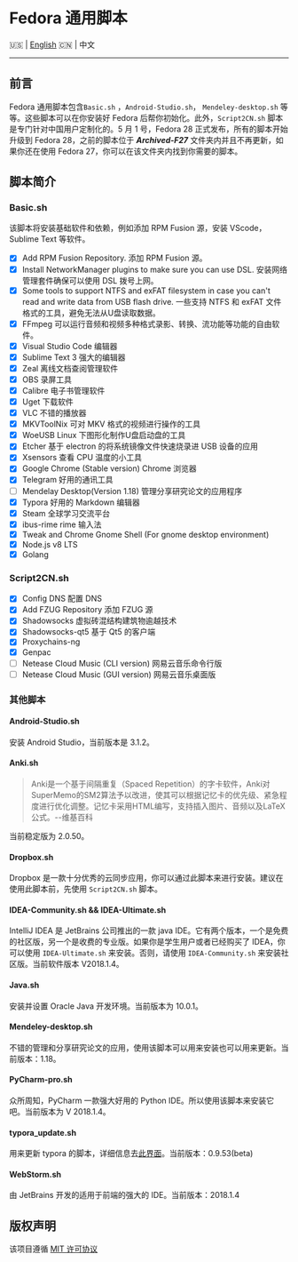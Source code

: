 # Fedora 通用脚本

:us: | [English](https://github.com/Triple-R/FCS/blob/master/README.md) :cn: | 中文
***

## 前言

Fedora 通用脚本包含`Basic.sh` ，`Android-Studio.sh`， `Mendeley-desktop.sh` 等等。这些脚本可以在你安装好 Fedora 后帮你初始化。此外，`Script2CN.sh` 脚本是专门针对中国用户定制化的。5 月 1 号，Fedora 28 正式发布，所有的脚本开始升级到 Fedora 28，之前的脚本位于 ***Archived-F27*** 文件夹内并且不再更新，如果你还在使用 Fedora 27，你可以在该文件夹内找到你需要的脚本。

## 脚本简介

### Basic.sh

该脚本将安装基础软件和依赖，例如添加 RPM Fusion 源，安装 VScode，Sublime Text 等软件。

- [x] Add RPM Fusion Repository. 添加 RPM Fusion 源。
- [x] Install NetworkManager plugins to make sure you can use DSL. 安装网络管理套件确保可以使用 DSL 拨号上网。
- [x] Some tools to support NTFS and exFAT filesystem in case you can't read and write data from USB flash drive. 一些支持 NTFS 和 exFAT 文件格式的工具，避免无法从U盘读取数据。
- [x] FFmpeg 可以运行音频和视频多种格式录影、转换、流功能等功能的自由软件。
- [x] Visual Studio Code 编辑器
- [x] Sublime Text 3 强大的编辑器
- [x] Zeal 离线文档查阅管理软件
- [x] OBS 录屏工具
- [x] Calibre 电子书管理软件
- [x] Uget 下载软件
- [x] VLC 不错的播放器
- [x] MKVToolNix 可对 MKV 格式的视频进行操作的工具
- [x] WoeUSB Linux 下图形化制作U盘启动盘的工具
- [x] Etcher 基于 electron 的将系统镜像文件快速烧录进 USB 设备的应用
- [x] Xsensors 查看 CPU 温度的小工具
- [x] Google Chrome (Stable version) Chrome 浏览器
- [x] Telegram 好用的通讯工具
- [ ] Mendelay Desktop(Version 1.18) 管理分享研究论文的应用程序
- [x] Typora 好用的 Markdown 编辑器
- [x] Steam 全球学习交流平台
- [x] ibus-rime rime 输入法
- [x] Tweak and Chrome Gnome Shell (For gnome desktop environment)
- [x] Node.js v8 LTS
- [x] Golang

### Script2CN.sh

- [x] Config DNS  配置 DNS
- [x] Add FZUG Repository 添加 FZUG 源
- [x] Shadowsocks  虚拟砖混结构建筑物逾越技术
- [x] Shadowsocks-qt5 基于 Qt5 的客户端
- [x] Proxychains-ng 
- [x] Genpac 
- [ ] Netease Cloud Music (CLI version)  网易云音乐命令行版
- [ ] Netease Cloud Music (GUI version) 网易云音乐桌面版

### 其他脚本

####  Android-Studio.sh

安装 Android Studio，当前版本是 3.1.2。

#### Anki.sh

> Anki是一个基于间隔重复（Spaced Repetition）的字卡软件，Anki对SuperMemo的SM2算法予以改进，使其可以根据记忆卡的优先级、紧急程度进行优化调整。记忆卡采用HTML编写，支持插入图片、音频以及LaTeX公式。--维基百科

当前稳定版为 2.0.50。

#### Dropbox.sh

Dropbox 是一款十分优秀的云同步应用，你可以通过此脚本来进行安装。建议在使用此脚本前，先使用 `Script2CN.sh` 脚本。

#### IDEA-Community.sh && IDEA-Ultimate.sh

IntelliJ IDEA 是 JetBrains 公司推出的一款 java IDE。它有两个版本，一个是免费的社区版，另一个是收费的专业版。如果你是学生用户或者已经购买了 IDEA，你可以使用 `IDEA-Ultimate.sh` 来安装。否则，请使用 `IDEA-Community.sh` 来安装社区版。当前软件版本 V2018.1.4。

#### Java.sh

安装并设置 Oracle Java 开发环境。当前版本为 10.0.1。

#### Mendeley-desktop.sh

不错的管理和分享研究论文的应用，使用该脚本可以用来安装也可以用来更新。当前版本：1.18。

#### PyCharm-pro.sh

众所周知，PyCharm 一款强大好用的 Python IDE。所以使用该脚本来安装它吧。当前版本为 V 2018.1.4。

#### typora_update.sh

用来更新 typora 的脚本，详细信息去[此界面](https://github.com/Triple-R/typora-update)。当前版本：0.9.53(beta)

#### WebStorm.sh

由 JetBrains 开发的适用于前端的强大的 IDE。当前版本：2018.1.4

## 版权声明

该项目遵循 [MIT 许可协议](https://github.com/Triple-R/FCS/blob/master/LICENSE)

